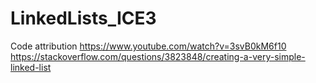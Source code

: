 # LinkedLists_ICE3
Code attribution
https://www.youtube.com/watch?v=3svB0kM6f10
https://stackoverflow.com/questions/3823848/creating-a-very-simple-linked-list
